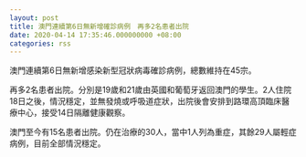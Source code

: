 ```yaml
---
layout: post
title: 澳門連續第6日無新增確診病例　再多2名患者出院
date: 2020-04-14 17:35:46.000000000 +08:00
categories: rss
---
```


澳門連續第6日無新增感染新型冠狀病毒確診病例，總數維持在45宗。

再多2名患者出院。分別是19歲和21歲由英國和葡萄牙返回澳門的學生。2人住院18日之後，情況穩定，並無發燒或呼吸道症狀，出院後會安排到路環高頂臨床醫療中心，接受14日隔離健康觀察。

澳門至今有15名患者出院。仍在治療的30人，當中1人列為重症，其餘29人屬輕症病例，目前全部情況穩定。
